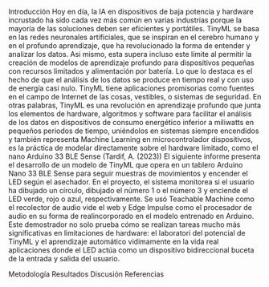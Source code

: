 Introducción 
Hoy en día, la IA en dispositivos de baja potencia y hardware incrustado ha sido cada vez más común en varias industrias 
porque la mayoría de las soluciones deben ser eficientes y portátiles. TinyML se basa en las redes neuronales artificiales, que 
se inspiran en el cerebro humano y en el profundo aprendizaje, que ha revolucionado la forma de entender y analizar los datos. Asi mismo, esta 
supera incluso este límite al permitir la creación de modelos de aprendizaje profundo para dispositivos pequeñas con recursos limitados y 
alimentación por batería. Lo que lo destaca es el hecho de que el análisis de los datos se produce en tiempo real y con uso de energía 
casi nulo. TinyML tiene aplicaciones promisorias como fuentes en el campo de Internet de las cosas, vestibles, o sistemas de seguridad. 
En otras palabras, TinyML es una revolución en aprendizaje profundo que junta los elementos de hardware, algoritmos y software para 
facilitar el análisis de los datos en dispositivos de consumo energético inferior a miliwatts en pequeños 
periodos de tiempo, uniéndolos en sistemas siempre encendidos y también representa Machine Learning en microcontrolador 
dispositivos, es la práctica de modelar directamente sobre el hardware limitado, como el nano Arduino 33 BLE Sense (Tardif, A. (2023))
El siguiente informe presenta el desarrollo de un modelo de TinyML que opera en un tablero Arduino Nano 33 BLE Sense para seguir 
muestras de movimientos y encender el LED según el asechador. En el proyecto, el sistema monitorea si el usuario ha dibujado
un círculo, dibujado el número 1 o el número 3 y enciende el LED verde, rojo o azul, respectivamente.
Se usó Teachable Machine como el recolector de audio vide el web y Edge Impulse como el procesador de audio en su forma de realincorporado
en el modelo entrenado en Arduino.
Este demostrador no solo prueba cómo se realizan tareas mucho más significativas en limitaciones de hardware: el laboratori del potencial 
de TinyML y el aprendizaje automático vidimamente en la vida real aplicaciones donde el LED actúa como un dispositivo bidireccional buceta 
de la entrada y salida del usuario.

Metodología 
Resultados 
Discusión 
Referencias
